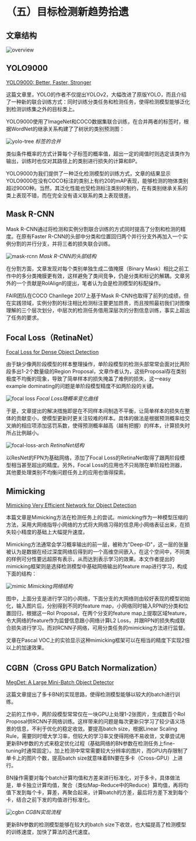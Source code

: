 # （五）目标检测新趋势拾遗

## 文章结构

![overview](img/overview.png)

## YOLO9000

[YOLO9000: Better, Faster, Stronger](https://arxiv.org/1612.08242)

这篇文章里，YOLO的作者不仅提出YOLOv2，大幅改进了原版YOLO，而且介绍了一种新的联合训练方式：同时训练分类任务和检测任务，使得检测模型能够泛化到检测训练集之外的目标类上。

YOLO9000使用了ImageNet和COCO数据集联合训练，在合并两者的标签时，根据WordNet的继承关系构建了了树状的类别预测图：

![yolo-tree](img/yolo9000_tree.jpg) _标签的合并_

类似条件概率的方式计算每个子标签的概率值，超出一定的阈值时则选定该类作为输出，训练时也仅对其路径上的类别进行损失的计算和BP。

YOLO9000为我们提供了一种泛化检测模型的训练方式，文章的结果显示YOLO9000在没有COCO标注的类别上有约20的mAP表现，能够检测的物体类别超过9000种。当然，其泛化性能也受检测标注类别的制约，在有类别继承关系的类上表现不错，而在完全没有语义联系的类上表现很差。

## Mask R-CNN

Mask R-CNN通过将检测和实例分割联合训练的方式同时提高了分割和检测的精度。在原有Faster R-CNN的头部中分类和位置回归两个并行分支外再加入一个实例分割的并行分支，并将三者的损失联合训练。

![mask-rcnn](img/mask-rcnn.jpg) _Mask R-CNN的头部结构_

在分割方面，文章发现对每个类别单独生成二值掩膜（Binary Mask）相比之前工作中的多分类掩膜更有效，这样避免了类间竞争，仍是分类和标记的解耦。文章另外的一个贡献是RoIAlign的提出，笔者认为会是检测模型的标配操作。

FAIR团队在COCO Chanllege 2017上基于Mask R-CNN也取得了前列的成绩，但在实践领域，实例分割的标注相比检测标注要更加昂贵，而且按照最初我们对图像理解的三个层次划分，中层次的检测任务借用深层次的分割信息训练，事实上超出了任务的要求。

## Focal Loss（RetinaNet）

[Focal Loss for Dense Object Detection](https://arxiv.org/1708.02002)

由于缺少像两阶段模型的样本整理操作，单阶段模型的检测头部常常会面对比两阶段多出1-2个数量级的Region Proposal，文章作者认为，这些Proposal存在类别极度不均衡的现象，导致了简单样本的损失掩盖了难例的损失，这一easy example dominating的问题是单阶段模型精度不如两阶段的关键。

![focal loss](img/fl.png) _Focal Loss随概率变化曲线_

于是，文章提出的解决措施即是在不同样本间制造不平衡，让简单样本的损失在整体的贡献变小，使模型更新时更关注较难的样本。具体的做法是根据预测概率给交叉熵的相应项添加惩罚系数，使得预测概率越高（越有把握）的样本，计算损失时所占比例越小。

![focal-loss-arch](img/fl-arch.png) _RetinaNet结构_

以ResNet的FPN为基础网络，添加了Focal Loss的RetinaNet取得了跟两阶段模型相当甚至超出的精度。另外，Focal Loss的应用也不只局限在单阶段检测器，其他要处理类别不均衡问题任务上的应用也值得探索。

## Mimicking

[Mimicking Very Efficient Network for Object Detection](http://openaccess.thecvf.com/content_cvpr_2017/papers/Li_Mimicking_Very_Efficient_CVPR_2017_paper.pdf)

本篇文章是Mimicking方法在检测任务上的尝试。mimicking作为一种模型压缩的方法，采用大网络指导小网络的方式将大网络习得的信息用小网络表征出来，在损失较小精度的基础上大幅提升速度。

Mimicking方法通常会学习概率输出的前一层，被称为"Deep-ID"，这一层的张量被认为是数据在经过深度网络后得到的一个高维空间嵌入，在这个空间中，不同类的样例可分性要远超原有表示，从而达到表示学习的效果。本文作者提出的mimicking框架则是选择检测模型中基础网络输出的feature map进行学习，构成下面的结构：

![mimic](img/mimic.jpeg) _Mimicking网络结构_

图中，上面分支是进行学习的小网络，下面分支的大网络则由较好表现的模型初始化，输入图片后，分别得到不同的feature map，小网络同时输入RPN的分类和位置回归，根据这一RoI Proposal，在两个分支的feature map上提取区域feature，令大网络的feature作为监督信息跟小网络计算L2 Loss，并跟RPN的损失构成联合损失进行学习。而对RCNN子网络，可用分类任务的mimicking方法进行监督。

文章在Pascal VOC上的实验显示这种mimicking框架可以在相当的精度下实现2倍以上的加速效果。

## CGBN（Cross GPU Batch Normalization）

[MegDet: A Large Mini-Batch Object Detector](https://arxiv.org/abs/1711.07240)

这篇文章提出了多卡BN的实现思路，使得检测模型能够以较大的batch进行训练。

之前的工作中，两阶段模型常常仅在一块GPU上处理1-2张图片，生成数百个RoI Proposal供RCNN子网络训练。这样带来的问题是每次更新只学习了较少语义场景的信息，不利于优化的稳定收敛。要提高batch size，根据Linear Scaling Rule，需要同时增大学习率，但较大的学习率又使得网络不易收敛，文章尝试用更新BN参数的方式来稳定优化过程（基础网络的BN参数在检测任务上fine-tuning时通常固定）。加上检测中常常需要较大分辨率的图片，而GPU内存限制了单卡上的图片个数，提高batch size就意味着BN要在多卡（Cross-GPU）上进行。

BN操作需要对每个batch计算均值和方差来进行标准化，对于多卡，具体做法是，单卡独立计算均值，聚合（类似Map-Reduce中的Reduce）算均值，再将均值下发到每个卡，算差，再聚合起来，计算batch的方差，最后将方差下发到每个卡，结合之前下发的均值进行标准化。

![cgbn](img/cgbn.png) _CGBN实现流程_

更新BN参数的检测模型能够在较大的batch size下收敛，也大幅提高了检测模型的训练速度，加快了算法的迭代速度。

